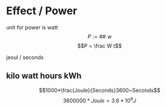 # Effect / Power

unit for power is watt
$$P := \#\#~w$$
$$P = \frac W t$$

jeoul / seconds

## kilo watt hours kWh

$$1000*\frac{Joule}{Seconds}3600~Seconds$$
$$3600000*Joule=3.6*10^6J$$
